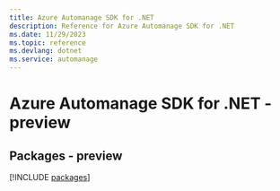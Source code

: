 ```yaml
---
title: Azure Automanage SDK for .NET
description: Reference for Azure Automanage SDK for .NET
ms.date: 11/29/2023
ms.topic: reference
ms.devlang: dotnet
ms.service: automanage
---
```

# Azure Automanage SDK for .NET - preview
## Packages - preview
[!INCLUDE [packages](automanage-index.md)]